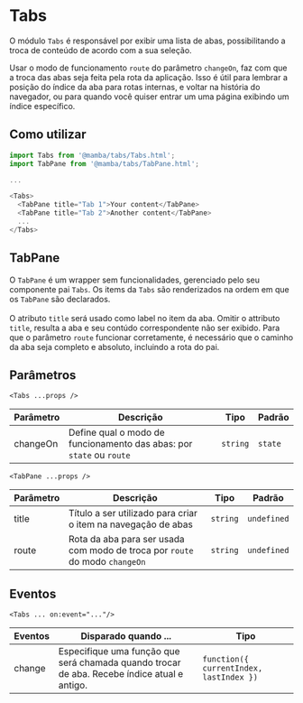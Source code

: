 # Tabs

O módulo `Tabs` é responsável por exibir uma lista de abas, possibilitando a troca de conteúdo de acordo com a sua seleção.

Usar o modo de funcionamento `route` do parâmetro `changeOn`, faz com que a troca das abas seja feita pela rota da aplicação. Isso é útil para lembrar a posição do índice da aba para rotas internas, e voltar na história do navegador, ou para quando você quiser entrar um uma página exibindo um índice específico.

## Como utilizar

```js
import Tabs from '@mamba/tabs/Tabs.html';
import TabPane from '@mamba/tabs/TabPane.html';

...

<Tabs>
  <TabPane title="Tab 1">Your content</TabPane>
  <TabPane title="Tab 2">Another content</TabPane>
  ...
</Tabs>
```

## TabPane

O `TabPane` é um wrapper sem funcionalidades, gerenciado pelo seu componente pai `Tabs`. Os items da `Tabs` são renderizados na ordem em que os `TabPane` são declarados.
<br/><br/>
O atributo `title` será usado como label no item da aba.
Omitir o attributo `title`, resulta a aba e seu contúdo correspondente não ser exibido.
Para que o parâmetro `route` funcionar corretamente, é necessário que o caminho da aba seja completo e absoluto, incluindo a rota do pai.

<!-- @example ./example/Example.html -->

## Parâmetros

`<Tabs ...props />`

| Parâmetro | Descrição                                                            | Tipo     | Padrão  |
| --------- | -------------------------------------------------------------------- | -------- | ------- |
| changeOn  | Define qual o modo de funcionamento das abas: por `state` ou `route` | `string` | `state` |

`<TabPane ...props />`

| Parâmetro | Descrição                                                                   | Tipo     | Padrão      |
| --------- | --------------------------------------------------------------------------- | -------- | ----------- |
| title     | Título a ser utilizado para criar o item na navegação de abas               | `string` | `undefined` |
| route     | Rota da aba para ser usada com modo de troca por `route` do modo `changeOn` | `string` | `undefined` |

## Eventos

`<Tabs ... on:event="..."/>`

| Eventos | Disparado quando ...                                                                        | Tipo                                    |
| ------- | ------------------------------------------------------------------------------------------- | --------------------------------------- |
| change  | Especifique uma função que será chamada quando trocar de aba. Recebe índice atual e antigo. | `function({ currentIndex, lastIndex })` |
